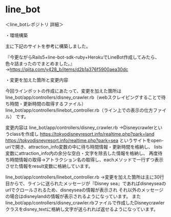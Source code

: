 # line_bot

＜line_botレポジトリ 詳細＞

・環境構築

主に下記のサイトを参考に構築しました。

『今更ながらRails5+line-bot-sdk-ruby+HerokuでLineBot作成してみたら、色々詰まったのでまとめました。』
→https://qiita.com/y428_b/items/d2b1a376f5900aea30dc

・変更を加えた箇所と変更内容

今回ラインボットの作成にあたって、変更を加えた箇所は
line_bot/app/controllers/disney_crawler.rb（webスクレイピングすることで待ち時間・更新時間の取得するファイル）
line_bot/app/controllers/linebot_controller.rb（ライン上での表示の仕方ファイル）
です。

変更内容は
line_bot/app/controllers/disney_crawler.rb
→Disneycrawlerというclassを作成し
https://tokyodisneyresort.info/realtime.php?park=land
https://tokyodisneyresort.info/realtime.php?park=sea
というサイトをopen-uriで開き、attraction_info変数の中に待ち時間情報・更新時間を格納し、
lists変数にattraction_info内の余分な空白・文字を除去した情報を格納し、
再度待ち時間情報の取得→アトラクション名の取得し、eachメソッドで一行ずつ表示させた情報をresult変数に格納しています。

line_bot/app/controllers/linebot_controller.rb
→変更を加えた箇所は主に30行目からで、ラインに送られたメッセージが『Disney sea』であればdisneyseaのurlでクロールされるため、disneyseaの情報が表示され
それ以外のメッセージの場合はdisneylandの情報が表示されるようになっています。
またline_bot/app/controllers/disney_crawler.rbファイルで作成したDisneycrawlerクラスをdisney_textに格納し文字が送られれば返せるようになっています。



